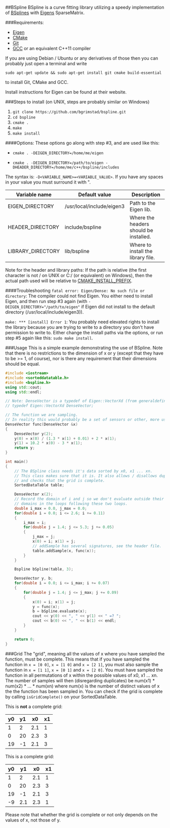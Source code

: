 ##BSpline
BSpline is a curve fitting library utilizing a speedy implementation of [BSplines](http://en.wikipedia.org/wiki/B-spline) with [Eigens](http://eigen.tuxfamily.org/index.php?title=Main_Page) SparseMatrix.

###Requirements: 
* [Eigen](http://eigen.tuxfamily.org/index.php?title=Main_Page)
* [CMake](http://www.cmake.org/)
* [Git](http://git-scm.com/)
* [GCC](https://gcc.gnu.org/) or an equivalent C++11 compiler

If you are using Debian / Ubuntu or any derivatives of those then you can probably just open a terminal and write
```shell
sudo apt-get update && sudo apt-get install git cmake build-essential
```
to install Git, CMake and GCC.

Install instructions for Eigen can be found at their website.

###Steps to install (on UNIX, steps are probably similar on Windows)
1. `git clone https://github.com/bgrimstad/bspline.git`
2. `cd bspline`
3. `cmake .`
4. `make`
5. `make install`

####Options:
These options go along with step #3, and are used like this:

*     cmake . -DEIGEN_DIRECTORY=/home/me/eigen

*     cmake . -DEIGEN_DIRECTORY=/path/to/eigen -DHEADER_DIRECTORY=/home/me/c++/bspline/includes

The syntax is: `-D<VARIABLE_NAME>=<VARIABLE_VALUE>`. If you have any spaces in your value you must surround it with ".

| Variable name     | Default value             | Description                               |
| ----------------- | ------------------------- | ----------------------------------------- |
| EIGEN_DIRECTORY   | /usr/local/include/eigen3 | Path to the Eigen lib.                    |
| HEADER_DIRECTORY  | include/bspline           | Where the headers should be installed.    |
| LIBRARY_DIRECTORY | lib/bspline               | Where to install the library file.        |

Note for the header and library paths:
If the path is relative (the first character is not / on UNIX or C:/ (or equivalent) on Windows), then the actual path used will be relative to [CMAKE_INSTALL_PREFIX](http://www.cmake.org/cmake/help/v2.8.12/cmake.html#variable:CMAKE_INSTALL_PREFIX).

####Troubleshooting
`fatal error: Eigen/Dense: No such file or directory`: The compiler could not find Eigen. You either need to install Eigen, and then run step #3 again (with `-DEIGEN_DIRECTORY="/path/to/eigen"` if Eigen did not install to the default directory (/usr/local/include/eigen3)).

`make: *** [install] Error 1`: You probably need elevated rights to install the library because you are trying to write to a directory you don't have permission to write to. Either change the install paths via the options, or run step #5 again like this: `sudo make install`.

###Usage
This is a simple example demonstrating the use of BSpline. Note that there is no restrictions to the dimension of x or y (except that they have to be >= 1, of course), nor is there any requirement that their dimensions should be equal.

```c++
#include <iostream>
#include <sorteddatatable.h>
#include <bspline.h>
using std::cout;
using std::endl;

// Note: DenseVector is a typedef of Eigen::VectorXd (from generaldefinitions.h)
// typedef Eigen::VectorXd DenseVector;

// The function we are sampling.
// In reality this would probably be a set of sensors or other, more useful, data sources.
DenseVector func(DenseVector &x)
{
    DenseVector y(2);
    y(0) = x(0) / (1.3 * x(1) + 0.01) + 2 * x(1);
    y(1) = 10.2 * x(0) - 3 * x(1);
    return y;
}

int main()
{
    // The BSpline class needs it's data sorted by x0, x1 ... xn.
    // This class makes sure that it is. It also allows / disallows duplicates
    // and checks that the grid is complete.
    SortedDataTable table;

    DenseVector x(2);
    // Record the domain of i and j so we don't evaluate outside their
    // domains in the loops following these two loops.
    double i_max = 0.0, j_max = 0.0;
    for(double i = 0.0; i <= 2.6; i += 0.11)
    {
        i_max = i;
        for(double j = 1.4; j <= 5.3; j += 0.05)
        {
            j_max = j;
            x(0) = i; x(1) = j;
            // addSample has several signatures, see the header file.
            table.addSample(x, func(x));
        }
    }

    Bspline bSpline(table, 3);

    DenseVector y, b;
    for(double i = 0.0; i <= i_max; i += 0.07)
    {
        for(double j = 1.4; j <= j_max; j += 0.09)
        {
            x(0) = i; x(1) = j;
            y = func(x);
            b = bSpline.evaluate(x);
            cout << y(0) << ", " << y(1) << " =? ";
            cout << b(0) << ", " << b(1) << endl;
        }
    }

    return 0;
}
```

###Grid
The "grid", meaning all the values of x where you have sampled the function, must be complete. This means that if you have sampled the function in `x = [0 0]`, `x = [1 0]` and `x = [2 1]`, you must also sample the function in `x = [1 1]`, `x = [0 1]` and `x = [2 0]`. You must have sampled the function in all permutations of x within the possible values of x0, x1 ... xn. The number of samples will then (disregarding duplicates) be num(x1) * num(x2) * ... * num(xn) where num(x) is the number of distinct values of x the the function has been sampled in. You can check if the grid is complete by calling `isGridComplete()` on your SortedDataTable.


This is **not** a complete grid:

| y0   | y1   | x0    | x1   |
| ---- | ---- | ----- | ---- |
| 1    | 2    | 2.1   | 1    |
| 0    | 20   | 2.3   | 3    |
| 19   | -1   | 2.1   | 3    |


This is a complete grid:

| y0   | y1   | x0    | x1   |
| ---- | ---- | ----- | ---- |
| 1    | 2    | 2.1   | 1    |
| 0    | 20   | 2.3   | 3    |
| 19   | -1   | 2.1   | 3    |
| -9   | 2.1  | 2.3   | 1    |

Please note that whether the grid is complete or not only depends on the values of x, not those of y.
